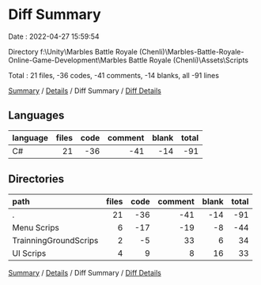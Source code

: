 # Diff Summary

Date : 2022-04-27 15:59:54

Directory f:\Unity\Marbles Battle Royale (Chenli)\Marbles-Battle-Royale-Online-Game-Development\Marbles Battle Royale (Chenli)\Assets\Scripts

Total : 21 files,  -36 codes, -41 comments, -14 blanks, all -91 lines

[Summary](results.md) / [Details](details.md) / Diff Summary / [Diff Details](diff-details.md)

## Languages
| language | files | code | comment | blank | total |
| :--- | ---: | ---: | ---: | ---: | ---: |
| C# | 21 | -36 | -41 | -14 | -91 |

## Directories
| path | files | code | comment | blank | total |
| :--- | ---: | ---: | ---: | ---: | ---: |
| . | 21 | -36 | -41 | -14 | -91 |
| Menu Scrips | 6 | -17 | -19 | -8 | -44 |
| TrainningGroundScrips | 2 | -5 | 33 | 6 | 34 |
| UI Scrips | 4 | 9 | 8 | 16 | 33 |

[Summary](results.md) / [Details](details.md) / Diff Summary / [Diff Details](diff-details.md)